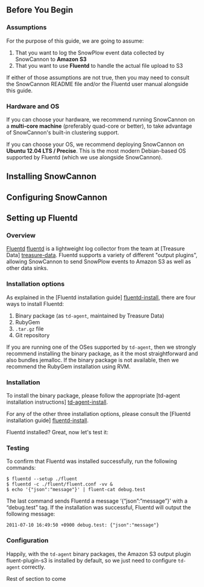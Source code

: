 ## Before You Begin

### Assumptions

For the purpose of this guide, we are going to assume:

1. That you want to log the SnowPlow event data collected by SnowCannon to **Amazon S3**
2. That you want to use **Fluentd** to handle the actual file upload to S3

If either of those assumptions are not true, then you may need to consult the SnowCannon README file and/or the Fluentd user manual alongside this guide.

### Hardware and OS

If you can choose your hardware, we recommend running SnowCannon on a **multi-core machine** (preferably quad-core or better), to take advantage of SnowCannon's built-in clustering support.

If you can choose your OS, we recommend deploying SnowCannon on **Ubuntu 12.04 LTS / Precise**. This is the most modern Debian-based OS supported by Fluentd (which we use alongside SnowCannon).

## Installing SnowCannon

## Configuring SnowCannon

## Setting up Fluentd

### Overview

[Fluentd] [fluentd] is a lightweight log collector from the team at [Treasure Data] [treasure-data]. Fluentd supports a variety of different "output plugins", allowing SnowCannon to send SnowPlow events to Amazon S3 as well as other data sinks.

### Installation options

As explained in the [Fluentd installation guide] [fluentd-install], there are four ways to install Fluentd:

1. Binary package (as `td-agent`, maintained by Treasure Data)
2. RubyGem
3. `.tar.gz` file
4. Git repository

If you are running one of the OSes supported by `td-agent`, then we strongly recommend installing the binary package, as it the most straightforward and also bundles jemalloc. If the binary package is not available, then we recommend the RubyGem installation using RVM.

### Installation

To install the binary package, please follow the appropriate [td-agent installation instructions] [td-agent-install].

For any of the other three installation options, please consult the [Fluentd installation guide] [fluentd-install].

Fluentd installed? Great, now let's test it:

### Testing

To confirm that Fluentd was installed successfully, run the following commands:

    $ fluentd --setup ./fluent
    $ fluentd -c ./fluent/fluent.conf -vv &
    $ echo '{"json":"message"}' | fluent-cat debug.test

The last command sends Fluentd a message ‘{“json”:”message”}’ with a “debug.test” tag. If the installation was successful, Fluentd will output the following message:

    2011-07-10 16:49:50 +0900 debug.test: {"json":"message"}

### Configuration



Happily, with the `td-agent` binary packages, the Amazon S3 output plugin fluent-plugin-s3 is installed by default, so we just need to configure `td-agent` correctly.

Rest of section to come

[fluentd]: http://fluentd.org
[treasure-data]: http://treasure-data.com
[fluentd-install]: http://fluentd.org/doc/install.html
[td-agent-install]: http://help.treasure-data.com/kb/installing-td-agent-daemon